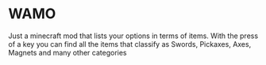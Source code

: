 # WAMO

Just a minecraft mod that lists your options in terms of items.
With the press of a key you can find all the items that classify as Swords, Pickaxes, Axes, Magnets and many other categories
